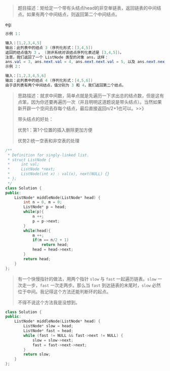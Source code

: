 > 题目描述：矩给定一个带有头结点head的非空单链表，返回链表的中间结点。如果有两个中间结点，则返回第二个中间结点。
>

eg:

```java
示例 1：

输入：[1,2,3,4,5]
输出：此列表中的结点 3 (序列化形式：[3,4,5])
返回的结点值为 3 。 (测评系统对该结点序列化表述是 [3,4,5])。
注意，我们返回了一个 ListNode 类型的对象 ans，这样：
ans.val = 3, ans.next.val = 4, ans.next.next.val = 5, 以及 ans.next.next.next = NULL.
示例 2：

输入：[1,2,3,4,5,6]
输出：此列表中的结点 4 (序列化形式：[4,5,6])
由于该列表有两个中间结点，值分别为 3 和 4，我们返回第二个结点。
```

> 思路描述：就求中间数，简单点就是先遍历一下求出总的结点数，但是这有点笨，因为你还要再遍历一次（并且明明这道题说是带头结点）。当然如果新开辟一个空间去存每个结点，最后直接返回n/2+1也可以。>>》
>
> 带头结点的好处：
>
> 优势1：第1个位置的插入删除更加方便
>
> 优势2:统一空表和非空表的处理

```C++
/**
 * Definition for singly-linked list.
 * struct ListNode {
 *     int val;
 *     ListNode *next;
 *     ListNode(int x) : val(x), next(NULL) {}
 * };
 */
class Solution {
public:
    ListNode* middleNode(ListNode* head) {
        int n = 0, m = 0;
        ListNode* p = head;
        while(p){
            n ++;
            p = p->next;
        }
        while(head){
            m ++;
            if(m == n/2 + 1)
                return head;
            head = head->next;
        }
        return head;
    }
};
```

> 有一个快慢指针的做法，用两个指针 `slow` 与 `fast` 一起遍历链表。`slow` 一次走一步，`fast` 一次走两步。那么当 `fast` 到达链表的末尾时，`slow` 必然位于中间。我记得这个方法还能判断环的起点。
>
> 不得不说这个方法我是没想到。

```C++
class Solution {
public:
    ListNode* middleNode(ListNode* head) {
        ListNode* slow = head;
        ListNode* fast = head;
        while (fast != NULL && fast->next != NULL) {
            slow = slow->next;
            fast = fast->next->next;
        }
        return slow;
    }
};

```

